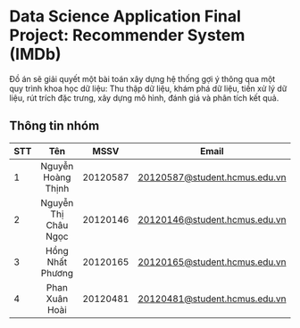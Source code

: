 # Data Science Application Final Project: Recommender System (IMDb)
Đồ án sẽ giải quyết một bài toán xây dựng hệ thống gợi ý thông qua một quy trình khoa học dữ liệu: Thu thập dữ liệu, khám phá dữ liệu, tiền xử lý dữ liệu, rút trích đặc trưng, xây dựng mô hình, đánh giá và phân tích kết quả.

## Thông tin nhóm
| STT      | Tên                        |   MSSV           | Email                              |
| ---------|:--------------------------:|:----------------:|:----------------------------------:|
| 1        | Nguyễn Hoàng Thịnh         |  20120587        | 20120587@student.hcmus.edu.vn      |
| 2        | Nguyễn Thị Châu Ngọc       |  20120146        | 20120146@student.hcmus.edu.vn      |
| 3        | Hồng Nhất Phương           |  20120165        | 20120165@student.hcmus.edu.vn      |
| 4        | Phan Xuân Hoài             |  20120481        | 20120481@student.hcmus.edu.vn      |

